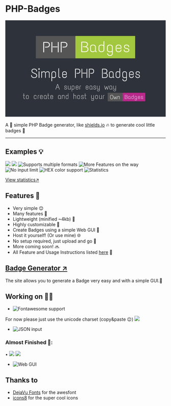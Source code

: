# PHP-Badges
<img alt="Banner" src=".github/banner.jpg">

A 🔧 simple PHP Badge generator, like <a href="https://shields.io" target="_blank">shields.io</a> 🔥 to generate cool little badges 🌟

<hr>

## Examples 💡
<div style="display: inline-block;">
<img src="https://test.jm26.net/api/badge?g&label=PHP&message=Badges&format=png&resizeoutput=false" height="20px">
<img src="https://test.jm26.net/api/badge?g&label=Own&message=Badges&color=C60B8A&format=png&resizeoutput=false" height="20px">
<img src="https://test.jm26.net/api/badge/?format=jpg&label=Supports&message=multiple%20formats&color=orange&resizeoutput=false" height="20px" alt="Supports multiple formats">
<img src="https://test.jm26.net/api/badge/?label=More%20cool%20features&message=on%20the%20way!&color=violet&resizeoutput=false" height="20px" alt="More Features on the way">
<img src="https://test.jm26.net/api/badge/?label=No%20input&message=LIMIT!LIMIT!LIMIT!LIMIT!LIMIT!LIMIT!LIMIT!LIMIT!&color=brightgreen&resizeoutput=false&scale=35" height="20px" alt="No input limit">
<img src="https://test.jm26.net/api/badge/?label=HEX%20color&message=support&color=0596a3&resizeoutput=false" height="20px" alt="HEX color support">
<img src="https://test.jm26.net/api/badge/statistics?resizeoutput=false" height="20px" alt="Statistics">
</div>

<a href="https://test.jm26.net/api/badge/statistics?accuratecount=true&resizeoutput=false" target="_blank">View statistics↗</a>

## Features 🌟

- Very simple 😌
- Many features 🤯
- Lightweight (minified ~4kb) 💪
- Highly customizable 🎨
- Create Badges using a simple Web GUI 📌
- Host it yourself! (Or use mine) 🌐
- No setup required, just upload and go 🚀
- More coming soon! 🔜
- All Feature and Usage Instructions listed [here](https://github.com/JMcrafter26/php-badges/wiki/Features-and-Usage) 📑


## [Badge Generator ↗](https://jmcrafter26.github.io/php-badges/generate)
The site allows you to generate a Badge very easy and with a simple GUI.🧩

## Working on 👨‍💻

- <img src="https://test.jm26.net/api/badge/?message=%E2%98%BB&label=Fontawesome%20support&color=red&resizeoutput=false" height="20px" alt="Fontawesome support">
For now please just use the unicode charset (copy&paste 😉) <img src="https://test.jm26.net/api/badge?g&label=Coffee&message=%E2%98%95&color=Yellowgreen&format=png&resizeoutput=false" height="20px">
- <img src="https://test.jm26.net/api/badge/?label=JSON&message=input&color=yellow&resizeoutput=false" height="20px" alt="JSON input">
### Almost Finished 🙌:
<div style="display: inline-block;">
  • <img src="https://test.jm26.net/api/badge?g&label=Better&message=Quality&color=critical&format=png&resizeoutput=false" height="20px">

<img src="https://test.jm26.net/api/badge?g&label=I%20improved%20the&message=~QUALITY~&color=Pink&format=png&resizeoutput=false" height="20px">
</div>

- <img src="https://test.jm26.net/api/badge/?label=Web&message=GUI&color=blue&resizeoutput=false" height="20px" alt="Web GUI">

## Thanks to
- [DejaVu Fonts](https://dejavu-fonts.github.io/) for the awesfont
- [icons8](https://icons8.com) for the super cool icons
